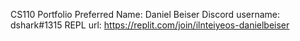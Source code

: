  CS110 Portfolio
Preferred Name: Daniel Beiser
Discord username: dshark#1315
REPL url: https://replit.com/join/ilnteiyeos-danielbeiser